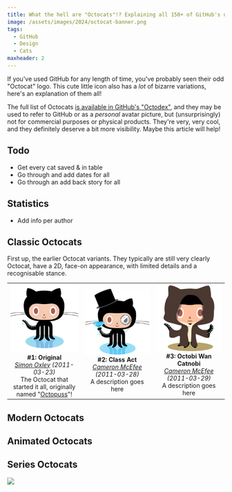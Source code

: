 ```yaml
---
title: What the hell are "Octocats"!? Explaining all 150+ of GitHub's unique cat designs
image: /assets/images/2024/octocat-banner.png
tags:
  - GitHub
  - Design
  - Cats
maxheader: 2
---
```


If you've used GitHub for any length of time, you've probably seen their odd "Octocat" logo. This cute little icon also has a _lot_ of bizarre variations, here's an explanation of them all!

The full list of Octocats [is available in GitHub's "Octodex"](https://octodex.github.com/), and they may be used to refer to GitHub or as a _personal_ avatar picture, but (unsurprisingly) not for commercial purposes or physical products. They're very, very cool, and they definitely deserve a bit more visibility. Maybe this article will help!

## Todo

- Get every cat saved & in table
- Go through and add dates for all
- Go through an add back story for all

## Statistics

- Add info per author

## Classic Octocats

First up, the earlier Octocat variants. They typically are still very clearly Octocat, have a 2D, face-on appearance, with limited details and a recognisable stance.

<table style="text-align: center;">
  <tr>
    <td>
      <a href="https://octodex.github.com/original/"><img src="/assets/images/2024/octocats/original.png" /></a><br>
      <b>#1: Original</b><br><i><a href="https://www.idokungfoo.com/">Simon Oxley</a> (2011-03-23)</i><br>
      The Octocat that started it all, originally named "<a href="https://en.wikipedia.org/wiki/GitHub#Mascot">Octopuss</a>"!
    </td>
    <td>
      <a href="https://octodex.github.com/class-act/"><img src="/assets/images/2024/octocats/class-act.png" /></a><br>
      <b>#2: Class Act</b><br><i><a href="https://github.com/cameronmcefee">Cameron McEfee</a> (2011-03-28)</i><br>
      A description goes here
    </td>
    <td>
      <a href="https://octodex.github.com/octobiwan/"><img src="/assets/images/2024/octocats/octobiwan.jpg" /></a><br>
      <b>#3: Octobi Wan Catnobi</b><br><i><a href="https://github.com/cameronmcefee">Cameron McEfee</a> (2011-03-29)</i><br>
      A description goes here
    </td>
  </tr>
</table>

## Modern Octocats

## Animated Octocats

## Series Octocats

[![](/assets/images/2024/example-thumbnail.png)](/assets/images/2024/example.png)
